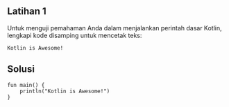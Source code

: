 ## Latihan 1
Untuk menguji pemahaman Anda dalam menjalankan perintah dasar Kotlin, lengkapi kode disamping untuk mencetak teks:

```Kotlin is Awesome!```

## Solusi
```
fun main() {
    println("Kotlin is Awesome!")
}
```
